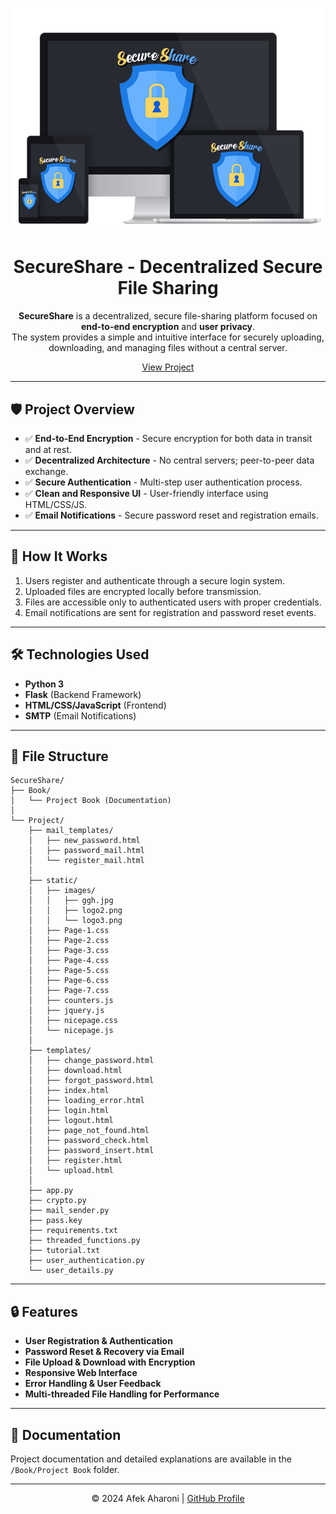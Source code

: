 ![Secure Share](SecureShare/Project/static/images/logo2.png)


<div align="center">

# SecureShare - Decentralized Secure File Sharing

**SecureShare** is a decentralized, secure file-sharing platform focused on **end-to-end encryption** and **user privacy**.  
The system provides a simple and intuitive interface for securely uploading, downloading, and managing files without a central server.

[View Project](https://github.com/AfekAharoni/SecureShare)

</div>

---

## 🛡️ Project Overview

- ✅ **End-to-End Encryption** - Secure encryption for both data in transit and at rest.  
- ✅ **Decentralized Architecture** - No central servers; peer-to-peer data exchange.  
- ✅ **Secure Authentication** - Multi-step user authentication process.  
- ✅ **Clean and Responsive UI** - User-friendly interface using HTML/CSS/JS.  
- ✅ **Email Notifications** - Secure password reset and registration emails.

---

## 🚀 How It Works

1. Users register and authenticate through a secure login system.
2. Uploaded files are encrypted locally before transmission.
3. Files are accessible only to authenticated users with proper credentials.
4. Email notifications are sent for registration and password reset events.

---

## 🛠️ Technologies Used

- **Python 3**
- **Flask** (Backend Framework)
- **HTML/CSS/JavaScript** (Frontend)
- **SMTP** (Email Notifications)

---

## 📁 File Structure

```
SecureShare/
├── Book/
│   └── Project Book (Documentation)
│
└── Project/
    ├── mail_templates/
    │   ├── new_password.html
    │   ├── password_mail.html
    │   └── register_mail.html
    │
    ├── static/
    │   ├── images/
    │   │   ├── ggh.jpg
    │   │   ├── logo2.png
    │   │   └── logo3.png
    │   ├── Page-1.css
    │   ├── Page-2.css
    │   ├── Page-3.css
    │   ├── Page-4.css
    │   ├── Page-5.css
    │   ├── Page-6.css
    │   ├── Page-7.css
    │   ├── counters.js
    │   ├── jquery.js
    │   ├── nicepage.css
    │   └── nicepage.js
    │
    ├── templates/
    │   ├── change_password.html
    │   ├── download.html
    │   ├── forgot_password.html
    │   ├── index.html
    │   ├── loading_error.html
    │   ├── login.html
    │   ├── logout.html
    │   ├── page_not_found.html
    │   ├── password_check.html
    │   ├── password_insert.html
    │   ├── register.html
    │   └── upload.html
    │
    ├── app.py
    ├── crypto.py
    ├── mail_sender.py
    ├── pass.key
    ├── requirements.txt
    ├── threaded_functions.py
    ├── tutorial.txt
    ├── user_authentication.py
    └── user_details.py
```

---

## 🔒 Features

- **User Registration & Authentication**
- **Password Reset & Recovery via Email**
- **File Upload & Download with Encryption**
- **Responsive Web Interface**
- **Error Handling & User Feedback**
- **Multi-threaded File Handling for Performance**

---

## 📖 Documentation

Project documentation and detailed explanations are available in the `/Book/Project Book` folder.

---

<div align="center">

© 2024 Afek Aharoni | [GitHub Profile](https://github.com/AfekAharoni)

</div>
